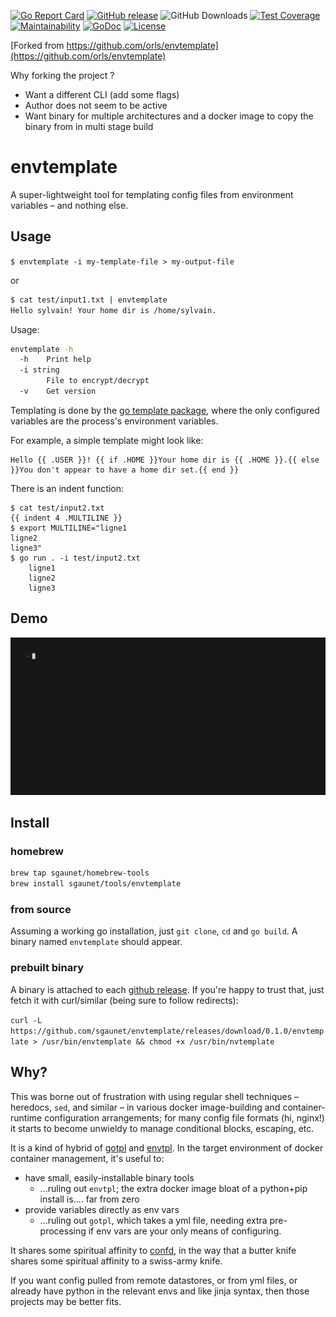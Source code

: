 [![Go Report Card](https://goreportcard.com/badge/github.com/sgaunet/envtemplate)](https://goreportcard.com/report/github.com/sgaunet/envtemplate)
[![GitHub release](https://img.shields.io/github/release/sgaunet/envtemplate.svg)](https://github.com/sgaunet/envtemplate/releases/latest)
![GitHub Downloads](https://img.shields.io/github/downloads/sgaunet/envtemplate/total)
[![Test Coverage](https://api.codeclimate.com/v1/badges/214a2cb2c610e725f513/test_coverage)](https://codeclimate.com/github/sgaunet/envtemplate/test_coverage)
[![Maintainability](https://api.codeclimate.com/v1/badges/214a2cb2c610e725f513/maintainability)](https://codeclimate.com/github/sgaunet/envtemplate/maintainability)
[![GoDoc](https://godoc.org/github.com/sgaunet/envtemplate?status.svg)](https://godoc.org/github.com/sgaunet/envtemplate)
[![License](https://img.shields.io/github/license/sgaunet/envtemplate.svg)](LICENSE)

[Forked from https://github.com/orls/envtemplate](https://github.com/orls/envtemplate)

Why forking the project ?

* Want a different CLI (add some flags)
* Author does not seem to be active
* Want binary for multiple architectures and a docker image to copy the binary from in multi stage build


# envtemplate

A super-lightweight tool for templating config files from environment variables – and nothing else.

## Usage

`$ envtemplate -i my-template-file > my-output-file`

or

```bash
$ cat test/input1.txt | envtemplate
Hello sylvain! Your home dir is /home/sylvain.
```

Usage:

```bash
envtemplate -h
  -h    Print help
  -i string
        File to encrypt/decrypt
  -v    Get version
```

Templating is done by the [go template package](https://golang.org/pkg/text/template/), where the only configured variables are the process's environment variables.

For example, a simple template might look like:

```
Hello {{ .USER }}! {{ if .HOME }}Your home dir is {{ .HOME }}.{{ else }}You don't appear to have a home dir set.{{ end }}
```

There is an indent function:

```
$ cat test/input2.txt 
{{ indent 4 .MULTILINE }}
$ export MULTILINE="ligne1
ligne2
ligne3"
$ go run . -i test/input2.txt 
    ligne1
    ligne2
    ligne3
```

## Demo

![demo](doc/demo.gif)

## Install

### homebrew

```bash
brew tap sgaunet/homebrew-tools
brew install sgaunet/tools/envtemplate
```

### from source

Assuming a working go installation, just  `git clone`, `cd` and `go build`. A binary named `envtemplate` should appear.

### prebuilt binary

A binary is attached to each [github release](https://github.com/sgaunet/envtemplate/releases). If you're happy to trust that, just fetch it with curl/similar (being sure to follow redirects):

`curl -L https://github.com/sgaunet/envtemplate/releases/download/0.1.0/envtemplate > /usr/bin/envtemplate && chmod +x /usr/bin/nvtemplate`

## Why?

This was borne out of frustration with using regular shell techniques – heredocs, `sed`, and similar – in various docker image-building and container-runtime configuration arrangements; for many config file formats (hi, nginx!) it starts to become unwieldy to manage conditional blocks, escaping, etc.

It is a kind of hybrid of [gotpl](https://github.com/tsg/gotpl) and [envtpl](https://github.com/andreasjansson/envtpl). In the target environment of docker container management, it's useful to:

- have small, easily-installable binary tools
    - ...ruling out `envtpl`; the extra docker image bloat of a python+pip install is.... far from zero
- provide variables directly as env vars
    - ...ruling out `gotpl`, which takes a yml file, needing extra pre-processing if env vars are your only means of configuring.

It shares some spiritual affinity to [confd](https://github.com/kelseyhightower/confd), in the way that a butter knife shares some spiritual affinity to a swiss-army knife.

If you want config pulled from remote datastores, or from yml files, or already have python in the relevant envs and like jinja syntax, then those projects may be better fits.
